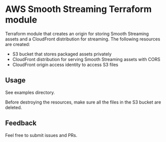 # AWS Smooth Streaming Terraform module

Terraform module that creates an origin for storing Smooth Streaming assets and a CloudFront distribution for streaming.
The following resources are created:
* S3 bucket that stores packaged assets privately
* CloudFront distribution for serving Smooth Streaming assets with CORS
* CloudFront origin access identity to access S3 files

## Usage

See examples directory.

Before destroying the resources, make sure all the files in the S3 bucket are deleted.

## Feedback

Feel free to submit issues and PRs.

